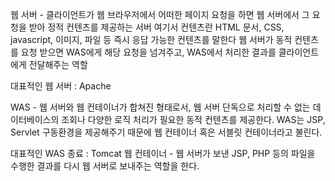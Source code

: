 웹 서버 - 클라이언트가 웹 브라우저에서 어떠한 페이지 요청을 하면 웹 서버에서 그 요청을 받아 정적 컨텐츠를 제공하는 서버
여기서 컨텐츠란 HTML 문서, CSS, javascript, 이미지, 파일 등 즉시 응답 가능한 컨텐츠를 말한다
웹 서버가 동적 컨텐츠를 요청 받으면 WAS에게 해당 요청을 넘겨주고, WAS에서 처리한 결과를 클라이언트에게 전달해주는 역할

대표적인 웹 서버 : Apache

WAS - 웹 서버와 웹 컨테이너가 합쳐진 형태로서, 웹 서버 단독으로 처리할 수 없는 데이터베이스의 조회나 다양한 로직 처리가 필요한 동적 컨텐츠를 제공한다.
WAS는 JSP, Servlet 구동환경을 제공해주기 때문에 웹 컨테이너 혹은 서블릿 컨테이너라고 불린다.

대표적인 WAS 종료 : Tomcat
웹 컨테이너 - 웹 서버가 보낸 JSP, PHP 등의 파일을 수행한 결과를 다시 웹 서버로 보내주는 역할을 한다.

